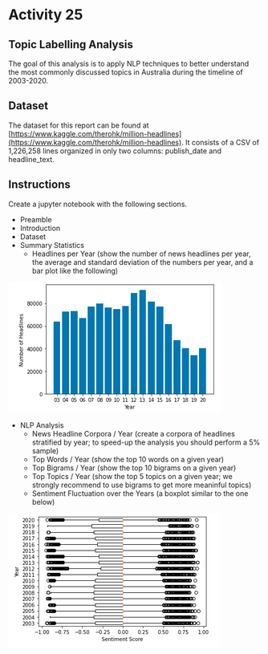 # Activity 25

## Topic Labelling Analysis

The goal of this analysis is to apply NLP techniques to better understand the most commonly discussed topics in Australia during the timeline of 2003-2020. 

## Dataset 

The dataset for this report can be found at [https://www.kaggle.com/therohk/million-headlines](https://www.kaggle.com/therohk/million-headlines). It consists of a CSV of 1,226,258 lines organized in only two columns: publish_date and headline_text. 

## Instructions

Create a jupyter notebook with the following sections. 

* Preamble
* Introduction 
* Dataset
* Summary Statistics
    * Headlines per Year (show the number of news headlines per year, the average and standard deviation of the numbers per year, and a bar plot like the following)

![plot1](files/plot1.png)

* NLP Analysis
    * News Headline Corpora / Year (create a corpora of headlines stratified by year; to speed-up the analysis you should perform a 5% sample)
    * Top Words / Year (show the top 10 words on a given year)
    * Top Bigrams / Year (show the top 10 bigrams on a given year)
    * Top Topics / Year (show the top 5 topics on a given year; we strongly recommend to use bigrams to get more meaninful topics)
    * Sentiment Fluctuation over the Years (a boxplot similar to the one below)

![plot2](files/plot2.png)


